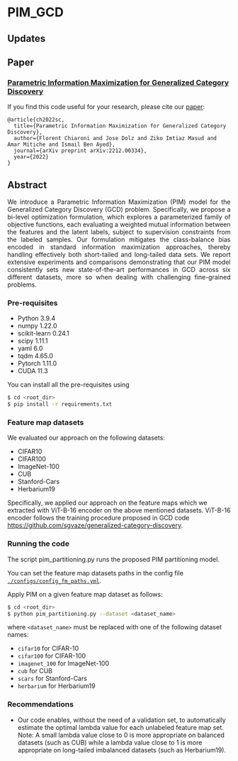 # PIM_GCD


## Updates

## Paper
### [**Parametric Information Maximization for Generalized Category Discovery**](https://arxiv.org/pdf/2212.00334.pdf)

If you find this code useful for your research, please cite our [paper](https://arxiv.org/pdf/2212.00334.pdf):
```
@article{ch2022sc,
  title={Parametric Information Maximization for Generalized Category Discovery},
  author={Florent Chiaroni and Jose Dolz and Ziko Imtiaz Masud and Amar Mitiche and Ismail Ben Ayed},
  journal={arXiv preprint arXiv:2212.00334},
  year={2022}
}
```

## Abstract
<p align="justify">
  We introduce a Parametric Information Maximization (PIM) model for the Generalized Category Discovery (GCD) problem. Specifically, we propose a bi-level optimization formulation, which explores a parameterized family of objective functions, each evaluating a weighted mutual information between the features and the latent labels, subject to supervision constraints from the labeled samples. Our formulation mitigates the class-balance bias encoded in standard information maximization approaches, thereby handling effectively both short-tailed and long-tailed data sets. We report extensive experiments and comparisons demonstrating that our PIM model consistently sets new state-of-the-art performances in GCD across six different datasets, more so when dealing with challenging fine-grained problems. 
</p>

### Pre-requisites
* Python 3.9.4
* numpy 1.22.0
* scikit-learn 0.24.1
* scipy 1.11.1
* yaml 6.0
* tqdm 4.65.0
* Pytorch 1.11.0 
* CUDA 11.3 

You can install all the pre-requisites using 
```bash
$ cd <root_dir>
$ pip install -r requirements.txt
```

### Feature map datasets
We evaluated our approach on the following datasets:
- CIFAR10 
- CIFAR100 
- ImageNet-100 
- CUB 
- Stanford-Cars 
- Herbarium19

Specifically, we applied our approach on the feature maps which we extracted with ViT-B-16 encoder on the above mentioned datasets. ViT-B-16 encoder follows the training procedure proposed in GCD code https://github.com/sgvaze/generalized-category-discovery.

### Running the code
The script pim_partitioning.py runs the proposed PIM partitioning model.

You can set the feature map datasets paths in the config file [`./configs/config_fm_paths.yml`](./configs/config_fm_paths.yml).

Apply PIM on a given feature map dataset as follows:
```bash
$ cd <root_dir>
$ python pim_partitioning.py --dataset <dataset_name>
```
where ```<dataset_name>``` must be replaced with one of the following dataset names: 
- ```cifar10``` for CIFAR-10
- ```cifar100``` for CIFAR-100
- ```imagenet_100``` for ImageNet-100
- ```cub``` for CUB
- ```scars``` for Stanford-Cars
- ```herbarium``` for Herbarium19

### Recommendations
- Our code enables, without the need of a validation set, to automatically estimate the optimal lambda value for each unlabeled feature map set. Note: A small lambda value close to 0 is more appropriate on balanced datasets (such as CUB) while a lambda value close to 1 is more appropriate on long-tailed imbalanced datasets (such as Herbarium19). 

